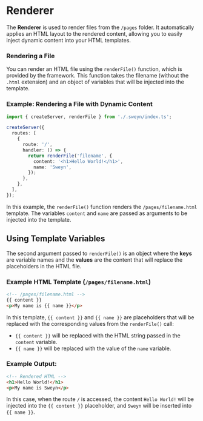 # Renderer

The **Renderer** is used to render files from the `/pages` folder. It automatically applies an HTML layout to the rendered content, allowing you to easily inject dynamic content into your HTML templates.

### Rendering a File

You can render an HTML file using the `renderFile()` function, which is provided by the framework. This function takes the filename (without the `.html` extension) and an object of variables that will be injected into the template.

### Example: Rendering a File with Dynamic Content

```ts
import { createServer, renderFile } from './.sweyn/index.ts';

createServer({
  routes: [
    {
      route: '/',
      handler: () => {
        return renderFile('filename', {
          content: '<h1>Hello World!</h1>',
          name: 'Sweyn',
        });
      },
    },
  ],
});
```

In this example, the `renderFile()` function renders the `/pages/filename.html` template. The variables `content` and `name` are passed as arguments to be injected into the template.

## Using Template Variables

The second argument passed to `renderFile()` is an object where the **keys** are variable names and the **values** are the content that will replace the placeholders in the HTML file.

### Example HTML Template (`/pages/filename.html`)

```html
<!-- /pages/filename.html -->
{{ content }}
<p>My name is {{ name }}</p>
```

In this template, `{{ content }}` and `{{ name }}` are placeholders that will be replaced with the corresponding values from the `renderFile()` call:

- `{{ content }}` will be replaced with the HTML string passed in the `content` variable.
- `{{ name }}` will be replaced with the value of the `name` variable.

### Example Output:

```html
<!-- Rendered HTML -->
<h1>Hello World!</h1>
<p>My name is Sweyn</p>
```

In this case, when the route `/` is accessed, the content `Hello World!` will be injected into the `{{ content }}` placeholder, and `Sweyn` will be inserted into `{{ name }}`.
